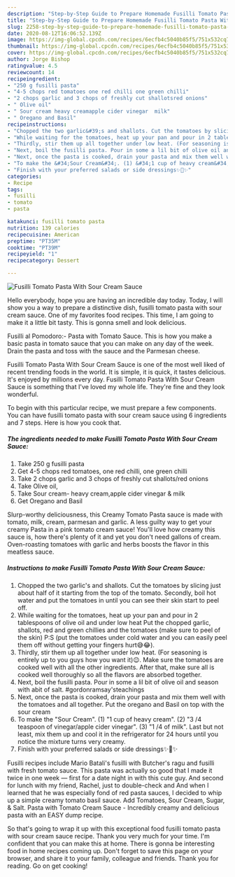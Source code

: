 ```yaml
---
description: "Step-by-Step Guide to Prepare Homemade Fusilli Tomato Pasta With Sour Cream Sauce"
title: "Step-by-Step Guide to Prepare Homemade Fusilli Tomato Pasta With Sour Cream Sauce"
slug: 2258-step-by-step-guide-to-prepare-homemade-fusilli-tomato-pasta-with-sour-cream-sauce
date: 2020-08-12T16:06:52.139Z
image: https://img-global.cpcdn.com/recipes/6ecfb4c5040b85f5/751x532cq70/fusilli-tomato-pasta-with-sour-cream-sauce-recipe-main-photo.jpg
thumbnail: https://img-global.cpcdn.com/recipes/6ecfb4c5040b85f5/751x532cq70/fusilli-tomato-pasta-with-sour-cream-sauce-recipe-main-photo.jpg
cover: https://img-global.cpcdn.com/recipes/6ecfb4c5040b85f5/751x532cq70/fusilli-tomato-pasta-with-sour-cream-sauce-recipe-main-photo.jpg
author: Jorge Bishop
ratingvalue: 4.5
reviewcount: 14
recipeingredient:
- "250 g fusilli pasta"
- "4-5 chops red tomatoes one red chilli one green chilli"
- "2 chops garlic and 3 chops of freshly cut shallotsred onions"
- " Olive oil"
- " Sour cream heavy creamapple cider vinegar  milk"
- " Oregano and Basil"
recipeinstructions:
- "Chopped the two garlic&#39;s and shallots. Cut the tomatoes by slicing just about half of it starting from the top of the tomato. Secondly, boil hot water and put the tomatoes in until you can see their skin start to peel off."
- "While waiting for the tomatoes, heat up your pan and pour in 2 tablespoons of olive oil and under low heat Put the chopped garlic, shallots, red and green chillies and the tomatoes (make sure to peel of the skin) P:S (put the tomatoes under cold water and you can easily peel them off without getting your fingers hurt😅😂)."
- "Thirdly, stir them up all together under low heat. (For seasoning is entirely up to you guys how you want it)😉. Make sure the tomatoes are cooked well with all the other ingredients. After that, make sure all is cooked well thoroughly so all the flavors are absorbed together."
- "Next, boil the fusilli pasta. Pour in some a lil bit of olive oil and season with abit of salt. #gordonramsay&#39;steachings"
- "Next, once the pasta is cooked, drain your pasta and mix them well with the tomatoes and all together. Put the oregano and Basil on top with the sour cream"
- "To make the &#34;Sour Cream&#34;. (1) &#34;1 cup of heavy cream&#34;. (2) &#34;3 /4 teaspoon of vinegar/apple cider vinegar&#34;. (3) &#34;1 /4 of milk&#34;. Last but not least, mix them up and cool it in the refrigerator for 24 hours until you notice the mixture turns very creamy."
- "Finish with your preferred salads or side dressings✨🌸✨"
categories:
- Recipe
tags:
- fusilli
- tomato
- pasta

katakunci: fusilli tomato pasta 
nutrition: 139 calories
recipecuisine: American
preptime: "PT35M"
cooktime: "PT39M"
recipeyield: "1"
recipecategory: Dessert

---
```



![Fusilli Tomato Pasta With Sour Cream Sauce](https://img-global.cpcdn.com/recipes/6ecfb4c5040b85f5/751x532cq70/fusilli-tomato-pasta-with-sour-cream-sauce-recipe-main-photo.jpg)

Hello everybody, hope you are having an incredible day today. Today, I will show you a way to prepare a distinctive dish, fusilli tomato pasta with sour cream sauce. One of my favorites food recipes. This time, I am going to make it a little bit tasty. This is gonna smell and look delicious.

Fusilli al Pomodoro:- Pasta with Tomato Sauce. This is how you make a basic pasta in tomato sauce that you can make on any day of the week. Drain the pasta and toss with the sauce and the Parmesan cheese.

Fusilli Tomato Pasta With Sour Cream Sauce is one of the most well liked of recent trending foods in the world. It is simple, it is quick, it tastes delicious. It's enjoyed by millions every day. Fusilli Tomato Pasta With Sour Cream Sauce is something that I've loved my whole life. They're fine and they look wonderful.


To begin with this particular recipe, we must prepare a few components. You can have fusilli tomato pasta with sour cream sauce using 6 ingredients and 7 steps. Here is how you cook that.

<!--inarticleads1-->

##### The ingredients needed to make Fusilli Tomato Pasta With Sour Cream Sauce:

1. Take 250 g fusilli pasta
1. Get 4-5 chops red tomatoes, one red chilli, one green chilli
1. Take 2 chops garlic and 3 chops of freshly cut shallots/red onions
1. Take  Olive oil,
1. Take  Sour cream- heavy cream,apple cider vinegar &amp; milk
1. Get  Oregano and Basil


Slurp-worthy deliciousness, this Creamy Tomato Pasta sauce is made with tomato, milk, cream, parmesan and garlic. A less guilty way to get your creamy Pasta in a pink tomato cream sauce! You&#39;ll love how creamy this sauce is, how there&#39;s plenty of it and yet you don&#39;t need gallons of cream. Oven-roasting tomatoes with garlic and herbs boosts the flavor in this meatless sauce. 

<!--inarticleads2-->

##### Instructions to make Fusilli Tomato Pasta With Sour Cream Sauce:

1. Chopped the two garlic&#39;s and shallots. Cut the tomatoes by slicing just about half of it starting from the top of the tomato. Secondly, boil hot water and put the tomatoes in until you can see their skin start to peel off.
1. While waiting for the tomatoes, heat up your pan and pour in 2 tablespoons of olive oil and under low heat Put the chopped garlic, shallots, red and green chillies and the tomatoes (make sure to peel of the skin) P:S (put the tomatoes under cold water and you can easily peel them off without getting your fingers hurt😅😂).
1. Thirdly, stir them up all together under low heat. (For seasoning is entirely up to you guys how you want it)😉. Make sure the tomatoes are cooked well with all the other ingredients. After that, make sure all is cooked well thoroughly so all the flavors are absorbed together.
1. Next, boil the fusilli pasta. Pour in some a lil bit of olive oil and season with abit of salt. #gordonramsay&#39;steachings
1. Next, once the pasta is cooked, drain your pasta and mix them well with the tomatoes and all together. Put the oregano and Basil on top with the sour cream
1. To make the &#34;Sour Cream&#34;. (1) &#34;1 cup of heavy cream&#34;. (2) &#34;3 /4 teaspoon of vinegar/apple cider vinegar&#34;. (3) &#34;1 /4 of milk&#34;. Last but not least, mix them up and cool it in the refrigerator for 24 hours until you notice the mixture turns very creamy.
1. Finish with your preferred salads or side dressings✨🌸✨


Fusilli recipes include Mario Batali&#39;s fusilli with Butcher&#39;s ragu and fusilli with fresh tomato sauce. This pasta was actually so good that I made it twice in one week — first for a date night in with this cute guy. And second for lunch with my friend, Rachel, just to double-check and And when I learned that he was especially fond of red pasta sauces, I decided to whip up a simple creamy tomato basil sauce. Add Tomatoes, Sour Cream, Sugar, &amp; Salt. Pasta with Tomato Cream Sauce - Incredibly creamy and delicious pasta with an EASY dump recipe. 

So that's going to wrap it up with this exceptional food fusilli tomato pasta with sour cream sauce recipe. Thank you very much for your time. I'm confident that you can make this at home. There is gonna be interesting food in home recipes coming up. Don't forget to save this page on your browser, and share it to your family, colleague and friends. Thank you for reading. Go on get cooking!
